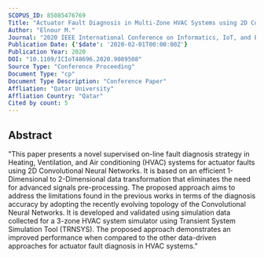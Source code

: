 ```yaml
---
SCOPUS_ID: 85085476769
Title: "Actuator Fault Diagnosis in Multi-Zone HVAC Systems using 2D Convolutional Neural Networks"
Author: "Elnour M."
Journal: "2020 IEEE International Conference on Informatics, IoT, and Enabling Technologies, ICIoT 2020"
Publication Date: {'$date': '2020-02-01T00:00:00Z'}
Publication Year: 2020
DOI: "10.1109/ICIoT48696.2020.9089508"
Source Type: "Conference Proceeding"
Document Type: "cp"
Document Type Description: "Conference Paper"
Affliation: "Qatar University"
Affliation Country: "Qatar"
Cited by count: 5
---
```


## Abstract
"This paper presents a novel supervised on-line fault diagnosis strategy in Heating, Ventilation, and Air conditioning (HVAC) systems for actuator faults using 2D Convolutional Neural Networks. It is based on an efficient 1-Dimensional to 2-Dimensional data transformation that eliminates the need for advanced signals pre-processing. The proposed approach aims to address the limitations found in the previous works in terms of the diagnosis accuracy by adopting the recently evolving topology of the Convolutional Neural Networks. It is developed and validated using simulation data collected for a 3-zone HVAC system simulator using Transient System Simulation Tool (TRNSYS). The proposed approach demonstrates an improved performance when compared to the other data-driven approaches for actuator fault diagnosis in HVAC systems."

